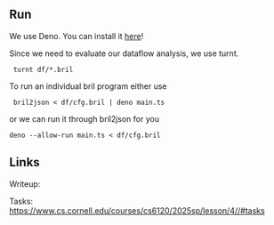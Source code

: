 ## Run

We use Deno. You can install it [here](https://docs.deno.com/runtime/getting_started/installation/)!

Since we need to evaluate our dataflow analysis, we use turnt.

```shell
 turnt df/*.bril
```

To run an individual bril program either use 
```shell
 bril2json < df/cfg.bril | deno main.ts
```
or we can run it through bril2json for you
```shell
deno --allow-run main.ts < df/cfg.bril
```

## Links

Writeup: 

Tasks: https://www.cs.cornell.edu/courses/cs6120/2025sp/lesson/4//#tasks
